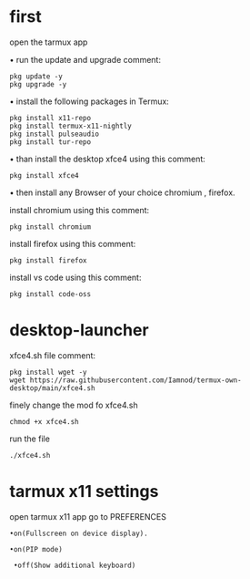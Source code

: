  # first

 open the tarmux app

• run the update and upgrade comment:

```
pkg update -y
pkg upgrade -y
```

• install the following packages in Termux:
```
pkg install x11-repo
pkg install termux-x11-nightly
pkg install pulseaudio
pkg install tur-repo
```

• than install the desktop xfce4 using this comment:
```
pkg install xfce4
```
• then install any Browser of your choice chromium , firefox.

install chromium using this comment:
```
pkg install chromium
```

install firefox using this comment:
```
pkg install firefox
```
install vs code using this comment:
```
pkg install code-oss
```
# desktop-launcher

xfce4.sh file comment:
```
pkg install wget -y
wget https://raw.githubusercontent.com/Iamnod/termux-own-desktop/main/xfce4.sh
```
finely change the mod fo xfce4.sh 
```
chmod +x xfce4.sh
```
run the file
```
./xfce4.sh
```
# tarmux x11 settings 

open tarmux x11 app go to  PREFERENCES

```•on(Fullscreen on device display).```

```•on(PIP mode)```

``` •off(Show additional keyboard)```
